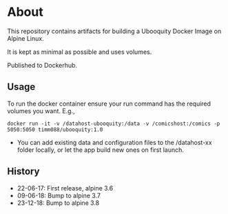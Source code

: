 # About

This repository contains artifacts for building a Ubooquity Docker Image on Alpine Linux.

It is kept as minimal as possible and uses volumes.

Published to Dockerhub.

## Usage

To run the docker container ensure your run command has the required volumes you want. E.g.,

`docker run -it -v /datahost-ubooquity:/data -v /comicshost:/comics -p 5050:5050 timm088/ubooquity:1.0`

- You can add existing data and configuration files to the /datahost-xx folder locally, or let the app build new ones on first launch.

## History

- 22-06-17: First release, alpine 3.6
- 09-06-18: Bump to alpine 3.7
- 23-12-18: Bump to alpine 3.8

